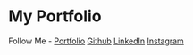 # My Portfolio

Follow Me - 
[Portfolio](http://chetanverma.com/)
[Github](https://github.com/renjiroazhar)
[LinkedIn](https://www.linkedin.com/in/renjiroazharpramono/)
[Instagram](https://www.instagram.com/renjiroazharp)






